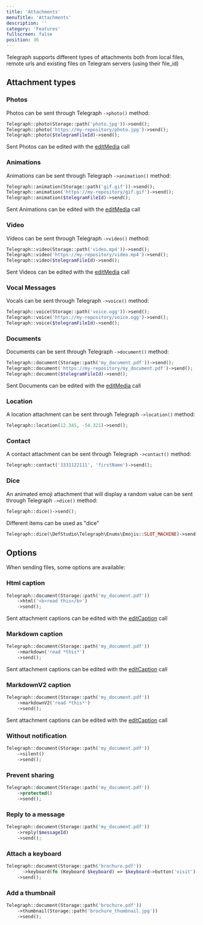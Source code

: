 ```yaml
---
title: 'Attachments' 
menuTitle: 'Attachments' 
description: ''
category: 'Features' 
fullscreen: false 
position: 36
---
```


Telegraph supports different types of attachments both from local files, remote urls and existing files on Telegram servers (using their file_id)

## Attachment types

### Photos

Photos can be sent through Telegraph `->photo()` method:

```php
Telegraph::photo(Storage::path('photo.jpg'))->send();
Telegraph::photo('https://my-repository/photo.jpg')->send();
Telegraph::photo($telegramFileId)->send();
```

<alert type="alert">Sent Photos can be edited with the [editMedia](features/telegram-api-calls#editMedia) call</alert>


### Animations

Animations can be sent through Telegraph `->animation()` method:

```php
Telegraph::animation(Storage::path('gif.gif'))->send();
Telegraph::animation('https://my-repository/gif.gif')->send();
Telegraph::animation($telegramFileId)->send();
```

<alert type="alert">Sent Animations can be edited with the [editMedia](features/telegram-api-calls#editMedia) call</alert>


### Video

Videos can be sent through Telegraph `->video()` method:

```php
Telegraph::video(Storage::path('video.mp4'))->send();
Telegraph::video('https://my-repository/video.mp4')->send();
Telegraph::video($telegramFileId)->send();
```

<alert type="alert">Sent Videos can be edited with the [editMedia](features/telegram-api-calls#editMedia) call</alert>


### Vocal Messages

Vocals can be sent through Telegraph `->voice()` method:

```php
Telegraph::voice(Storage::path('voice.ogg'))->send();
Telegraph::voice('https://my-repository/voice.ogg')->send();
Telegraph::voice($telegramFileId)->send();
```


### Documents

Documents can be sent through Telegraph `->document()` method:

```php
Telegraph::document(Storage::path('my_document.pdf'))->send();
Telegraph::document('https://my-repository/my_document.pdf')->send();
Telegraph::document($telegramFileId)->send();
```

<alert type="alert">Sent Documents can be edited with the [editMedia](features/telegram-api-calls#editMedia) call</alert>


### Location

A location attachment can be sent through Telegraph `->location()` method:

```php
Telegraph::location(12.345, -54.321)->send();
```

### Contact

A contact attachment can be sent through Telegraph `->contact()` method:

```php
Telegraph::contact('3331122111', 'firstName')->send();
```

### Dice

An animated emoji attachment that will display a random value can be sent through Telegraph `->dice()` method:

```php
Telegraph::dice()->send();
```

Different items can be used as "dice"

```php
Telegraph::dice(\DefStudio\Telegraph\Enums\Emojis::SLOT_MACHINE)->send();
```

## Options

When sending files, some options are available:

### Html caption

```php
Telegraph::document(Storage::path('my_document.pdf'))
    ->html('<b>read this</b>')
    ->send();
```

<alert type="alert">Sent attachment captions can be edited with the [editCaption](features/telegram-api-calls#editCaption) call</alert>


### Markdown caption

```php
Telegraph::document(Storage::path('my_document.pdf'))
    ->markdown('read *this*')
    ->send();
```

<alert type="alert">Sent attachment captions can be edited with the [editCaption](features/telegram-api-calls#editCaption) call</alert>


### MarkdownV2 caption

```php
Telegraph::document(Storage::path('my_document.pdf'))
    ->markdownV2('read *this*')
    ->send();
```

<alert type="alert">Sent attachment captions can be edited with the [editCaption](features/telegram-api-calls#editCaption) call</alert>


### Without notification

```php
Telegraph::document(Storage::path('my_document.pdf'))
    ->silent()
    ->send();
```

### Prevent sharing

```php
Telegraph::document(Storage::path('my_document.pdf'))
    ->protected()
    ->send();
```

### Reply to a message

```php
Telegraph::document(Storage::path('my_document.pdf'))
    ->reply($messageId)
    ->send();
```

### Attach a keyboard

```php
Telegraph::document(Storage::path('brochure.pdf'))
      ->keyboard(fn (Keyboard $keyboard) => $keyboard->button('visit')->url('https://defstudio.it'))
    ->send();
```

### Add a thumbnail

```php
Telegraph::document(Storage::path('brochure.pdf'))
    ->thumbnail(Storage::path('brochure_thumbnail.jpg'))
    ->send();
```
